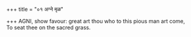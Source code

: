 +++
title = "०१ अग्ने मृळ"

+++
AGNI, show favour: great art thou who to this pious man art come,  
     To seat thee on the sacred grass.